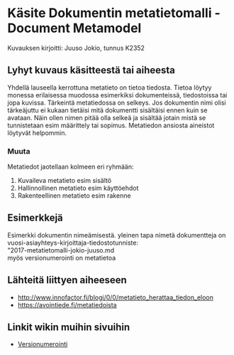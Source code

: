 # Käsite Dokumentin metatietomalli - Document Metamodel

Kuvauksen kirjoitti: Juuso Jokio, tunnus K2352

## Lyhyt kuvaus käsitteestä tai aiheesta
Yhdellä lauseella kerrottuna metatieto on tietoa tiedosta.
Tietoa löytyy monessa erilaisessa muodossa esimerkiksi dokumenteissä, tiedostoissa tai jopa kuvissa.
Tärkeintä metatiedossa on selkeys. Jos dokumentin nimi olisi tärkeäjuttu ei kukaan tietäisi mitä dokumentti sisältäisi ennen kuin se avataan.
Näin ollen nimen pitää olla selkeä ja sisältää jotain mistä se tunnistetaan esim määrittely tai sopimus. Metatiedon ansiosta aineistot löytyvät helpommin.
### Muuta
Metatiedot jaotellaan kolmeen eri ryhmään:
1. Kuvaileva metatieto esim sisältö
2. Hallinnollinen metatieto esim käyttöehdot
3. Rakenteellinen metatieto esim  rakenne

## Esimerkkejä
Esimerkki dokumentin nimeämisestä. yleinen tapa nimetä dokumentteja on vuosi-asiayhteys-kirjoittaja-tiedostotunniste: <br />
 "2017-metatietomalli-jokio-juuso.md <br />
 myös versionumerointi on metatietoa
 
## Lähteitä liittyen aiheeseen

* http://www.innofactor.fi/blogi/0/0/metatieto_herattaa_tiedon_eloon
* https://avointiede.fi/metatiedoista
## Linkit wikin muihin sivuihin



* [Versionumerointi](https://github.com/JAMKPROJ/TTOS1000-GT0/blob/master/Versionumerointi.md)
